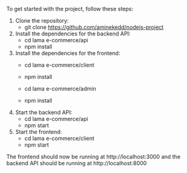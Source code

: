 To get started with the project, follow these steps:

  1. Clone the repository:
        - git clone https://github.com/aminekedd/nodejs-project
  2. Install the dependencies for the backend API:
        - cd lama e-commerce/api
        - npm install
  3. Install the dependencies for the frontend:
        - cd lama e-commerce/client
        - npm install
         
        - cd lama e-commerce/admin
        - npm install
   4. Start the backend API:
        - cd lama e-commerce/api
        - npm start
   5. Start the frontend:
        - cd lama e-commerce/client
        - npm start
        
The frontend should now be running at http://localhost:3000 and the backend API should be running at http://localhost:8000
